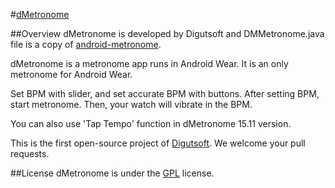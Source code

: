 #[dMetronome](http://www.digutsoft.com/apps/product.php?id=metronome)

##Overview
dMetronome is developed by Digutsoft and DMMetronome.java file is a copy of [android-metronome](https://code.google.com/p/android-metronome/source/browse/trunk/src/org/coolfrood/mytronome/TickPlayer.java).

dMetronome is a metronome app runs in Android Wear.
It is an only metronome for Android Wear.

Set BPM with slider, and set accurate BPM with buttons.
After setting BPM, start metronome. Then, your watch will vibrate in the BPM.

You can also use 'Tap Tempo' function in dMetronome 15.11 version.

This is the first open-source project of [Digutsoft](http://www.digutsoft.com). We welcome your pull requests.

##License
dMetronome is under the [GPL](./LICENSE) license.